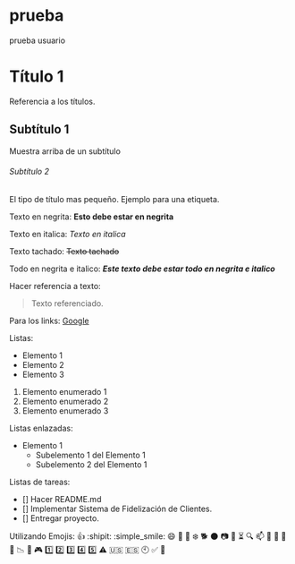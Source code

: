 # prueba
prueba usuario

# Título 1
Referencia a los títulos.

## Subtítulo 1
Muestra arriba de un subtítulo

###### Subtítulo 2
El tipo de título mas pequeño. Ejemplo para una etiqueta.

Texto en negrita: **Esto debe estar en negrita**

Texto en italica:  *Texto en italica*

Texto tachado: ~~Texto tachado~~

Todo en negrita e italico: ***Este texto debe estar todo en negrita e italico***

Hacer referencia a texto:
> Texto referenciado.

Para los links: [Google](https://www.google.com/)

Listas:
- Elemento 1
- Elemento 2
- Elemento 3

1. Elemento enumerado 1
2. Elemento enumerado 2
3. Elemento enumerado 3

Listas enlazadas:
- Elemento 1
    - Subelemento 1 del Elemento 1
    - Subelemento 2 del Elemento 1

Listas de tareas:
 - [] Hacer README.md
 - [] Implementar Sistema de Fidelización de Clientes.
 - [] Entregar proyecto.

Utilizando Emojis:
:+1: :shipit: :simple_smile: :smile: :dash: :eyes: :snowflake: :dog2: :new_moon: :camera: :iphone: :hourglass_flowing_sand:
:mag: :mailbox: :key: :email: :money_with_wings: :door: :chart_with_downwards_trend: :date: :video_game: 
:one: :two: :three: :four: :five: 
:warning: :us: :es: :clock10: :white_check_mark: :red_circle: 

